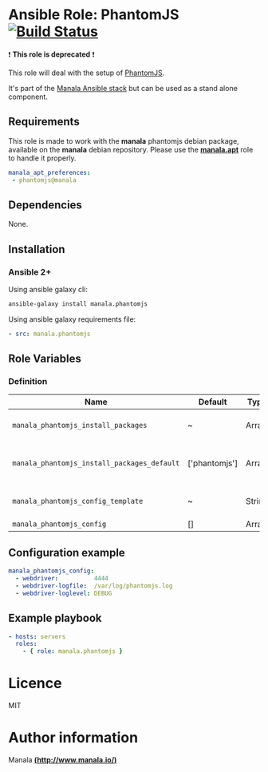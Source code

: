 # Ansible Role: PhantomJS [![Build Status](https://travis-ci.org/manala/ansible-role-phantomjs.svg?branch=master)](https://travis-ci.org/manala/ansible-role-phantomjs)

:exclamation: **This role is deprecated** :exclamation:

This role will deal with the setup of [PhantomJS](http://phantomjs.org/).

It's part of the [Manala Ansible stack](http://www.manala.io) but can be used as a stand alone component.

## Requirements

This role is made to work with the __manala__ phantomjs debian package, available on the __manala__ debian repository. Please use the [**manala.apt**](https://galaxy.ansible.com/manala/apt/) role to handle it properly.

```yaml
manala_apt_preferences:
 - phantomjs@manala
```

## Dependencies

None.

## Installation

### Ansible 2+

Using ansible galaxy cli:

```bash
ansible-galaxy install manala.phantomjs
```

Using ansible galaxy requirements file:

```yaml
- src: manala.phantomjs
```

## Role Variables

### Definition

| Name                                        | Default       | Type   | Description                            |
| ------------------------------------------- | ------------- | ------ | -------------------------------------- |
| `manala_phantomjs_install_packages`         | ~             | Array  | Dependency packages to install         |
| `manala_phantomjs_install_packages_default` | ['phantomjs'] | Array  | Default dependency packages to install |
| `manala_phantomjs_config_template`          | ~             | String | Configuration template path            |
| `manala_phantomjs_config`                   | []            | Array  | Configuration                          |

## Configuration example

```yaml
manala_phantomjs_config:
  - webdriver:          4444
  - webdriver-logfile:  /var/log/phantomjs.log
  - webdriver-loglevel: DEBUG
```

## Example playbook

```yaml
- hosts: servers
  roles:
    - { role: manala.phantomjs }
```

# Licence

MIT

# Author information

Manala [**(http://www.manala.io/)**](http://www.manala.io)
